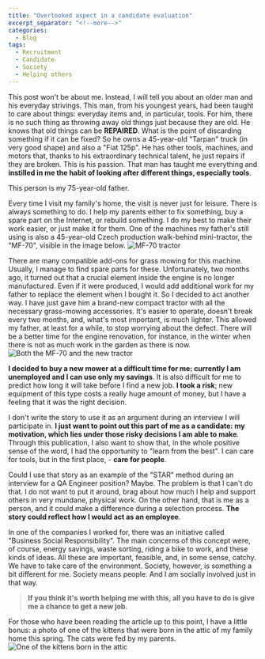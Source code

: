 ```yaml
---
title: "Overlooked aspect in a candidate evaluation"
excerpt_separator: "<!--more-->"
categories:
  - Blog
tags:
  - Recruitment
  - Candidate
  - Society
  - Helping others
---
```


This post won't be about me. Instead, I will tell you about an older man and his everyday strivings. This man, from his youngest years, had been taught to care about things: everyday items and, in particular, tools. For him, there is no such thing as throwing away old things just because they are old. He knows that old things can be **REPAIRED**. What is the point of discarding something if it can be fixed?
So he owns a 45-year-old "Tarpan" truck (in very good shape) and also a "Fiat 125p". He has other tools, machines, and motors that, thanks to his extraordinary technical talent, he just repairs if they are broken. This is his passion. That man has taught me everything and **instilled in me the habit of looking after different things, especially tools**.
<!--more-->
This person is my 75-year-old father.
<!--more-->
Every time I visit my family's home, the visit is never just for leisure. There is always something to do. I help my parents either to fix something, buy a spare part on the Internet, or rebuild something. I do my best to make their work easier, or just make it for them.
One of the machines my father's still using is also a 45-year-old Czech production walk-behind mini-tractor, the "MF-70", visible in the image below.
<img src="{{ site.url }}{{ site.baseurl }}/assets/images/mf-70.png" alt="MF-70 tractor">
<!--more-->
There are many compatible add-ons for grass mowing for this machine. Usually, I manage to find spare parts for these. Unfortunately, two months ago, it turned out that a crucial element inside the engine is no longer manufactured. Even if it were produced, I would add additional work for my father to replace the element when I bought it.
So I decided to act another way. I have just gave him a brand-new compact tractor with all the necessary grass-mowing accessories. It's easier to operate, doesn't break every two months, and, what's most important, is much lighter. This allowed my father, at least for a while, to stop worrying about the defect. There will be a better time for the engine renovation, for instance, in the winter when there is not as much work in the garden as there is now.
<img src="{{ site.url }}{{ site.baseurl }}/assets/images/dwa_traktorki_razem.png" alt="Both the MF-70 and the new tractor">
<!--more-->
**I decided to buy a new mower at a difficult time for me: currently I am unemployed and I can use only my savings**. It is also difficult for me to predict how long it will take before I find a new job. **I took a risk**; new equipment of this type costs a really huge amount of money, but I have a feeling that it was the right decision.
<!--more-->
I don't write the story to use it as an argument during an interview I will participate in. **I just want to point out this part of me as a candidate: my motivation, which lies under those risky decisions I am able to make**. Through this publication, I also want to show that, in the whole positive sense of the word, I had the opportunity to "learn from the best". I can care for tools, but in the first place, - **care for people**.
<!--more-->
Could I use that story as an example of the "STAR" method during an interview for a QA Engineer position? Maybe. The problem is that I can't do that. I do not want to put it around, brag about how much I help and support others in very mundane, physical work. On the other hand, that is me as a person, and it could make a difference during a selection process. **The story could reflect how I would act as an employee**.
<!--more-->
In one of the companies I worked for, there was an initiative called "Business Social Responsibility". The main concerns of this concept were, of course, energy savings, waste sorting, riding a bike to work, and these kinds of ideas. All these are important, feasible, and, in some sense, catchy. We have to take care of the environment. Society, however, is something a bit different for me. Society means people. And I am socially involved just in that way. 
<!--more-->
> **If you think it's worth helping me with this, all you have to do is give me a chance to get a new job.**
<!--more-->
For those who have been reading the article up to this point, I have a little bonus: a photo of one of the kittens that were born in the attic of my family home this spring. The cats were fed by my parents.
<img src="{{ site.url }}{{ site.baseurl }}/assets/images/Kotek.png" alt="One of the kittens born in the attic">
<!--more-->